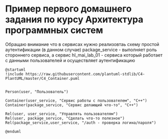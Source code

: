 # Пример первого домашнего задания по курсу Архитектура программных систем

Обращаю внимание что в сервисах нужно реализовтаь схему простой аутентификации (в данном случае) package_service - выполняет роль стороннего сервиса, а сервис hl_mai_lab_01 - сервиса который работает с данными пользователей и осуществляет аутентификацию
```plantuml
@startuml
!include https://raw.githubusercontent.com/plantuml-stdlib/C4-PlantUML/master/C4_Container.puml


Person(user, "Пользователь")

Container(user_service, "Сервис работы с пользователем", "C++")    
Container(package_service, "Сервис делающий что-то", "C++") 

Rel(user, user_service, "Управлять пользователям")
Rel(user, package_service, "Сделать что-то полезное")
Rel(package_service,user_service, "/auth - проверка логина/пароля")

@enduml
```
